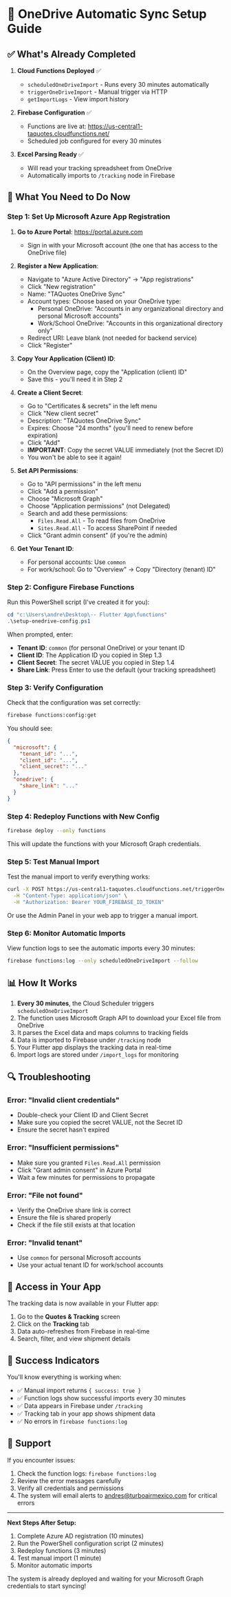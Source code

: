 # 🚀 OneDrive Automatic Sync Setup Guide

## ✅ What's Already Completed

1. **Cloud Functions Deployed** ✅
   - `scheduledOneDriveImport` - Runs every 30 minutes automatically
   - `triggerOneDriveImport` - Manual trigger via HTTP
   - `getImportLogs` - View import history

2. **Firebase Configuration** ✅
   - Functions are live at: https://us-central1-taquotes.cloudfunctions.net/
   - Scheduled job configured for every 30 minutes

3. **Excel Parsing Ready** ✅
   - Will read your tracking spreadsheet from OneDrive
   - Automatically imports to `/tracking` node in Firebase

## 🔧 What You Need to Do Now

### Step 1: Set Up Microsoft Azure App Registration

1. **Go to Azure Portal**: https://portal.azure.com
   - Sign in with your Microsoft account (the one that has access to the OneDrive file)

2. **Register a New Application**:
   - Navigate to "Azure Active Directory" → "App registrations"
   - Click "New registration"
   - Name: "TAQuotes OneDrive Sync"
   - Account types: Choose based on your OneDrive type:
     - Personal OneDrive: "Accounts in any organizational directory and personal Microsoft accounts"
     - Work/School OneDrive: "Accounts in this organizational directory only"
   - Redirect URI: Leave blank (not needed for backend service)
   - Click "Register"

3. **Copy Your Application (Client) ID**:
   - On the Overview page, copy the "Application (client) ID"
   - Save this - you'll need it in Step 2

4. **Create a Client Secret**:
   - Go to "Certificates & secrets" in the left menu
   - Click "New client secret"
   - Description: "TAQuotes OneDrive Sync"
   - Expires: Choose "24 months" (you'll need to renew before expiration)
   - Click "Add"
   - **IMPORTANT**: Copy the secret VALUE immediately (not the Secret ID)
   - You won't be able to see it again!

5. **Set API Permissions**:
   - Go to "API permissions" in the left menu
   - Click "Add a permission"
   - Choose "Microsoft Graph"
   - Choose "Application permissions" (not Delegated)
   - Search and add these permissions:
     - `Files.Read.All` - To read files from OneDrive
     - `Sites.Read.All` - To access SharePoint if needed
   - Click "Grant admin consent" (if you're the admin)

6. **Get Your Tenant ID**:
   - For personal accounts: Use `common`
   - For work/school: Go to "Overview" → Copy "Directory (tenant) ID"

### Step 2: Configure Firebase Functions

Run this PowerShell script (I've created it for you):

```powershell
cd "c:\Users\andre\Desktop\-- Flutter App\functions"
.\setup-onedrive-config.ps1
```

When prompted, enter:
- **Tenant ID**: `common` (for personal OneDrive) or your tenant ID
- **Client ID**: The Application ID you copied in Step 1.3
- **Client Secret**: The secret VALUE you copied in Step 1.4
- **Share Link**: Press Enter to use the default (your tracking spreadsheet)

### Step 3: Verify Configuration

Check that the configuration was set correctly:

```bash
firebase functions:config:get
```

You should see:
```json
{
  "microsoft": {
    "tenant_id": "...",
    "client_id": "...",
    "client_secret": "..."
  },
  "onedrive": {
    "share_link": "..."
  }
}
```

### Step 4: Redeploy Functions with New Config

```bash
firebase deploy --only functions
```

This will update the functions with your Microsoft Graph credentials.

### Step 5: Test Manual Import

Test the manual import to verify everything works:

```bash
curl -X POST https://us-central1-taquotes.cloudfunctions.net/triggerOneDriveImport \
  -H "Content-Type: application/json" \
  -H "Authorization: Bearer YOUR_FIREBASE_ID_TOKEN"
```

Or use the Admin Panel in your web app to trigger a manual import.

### Step 6: Monitor Automatic Imports

View function logs to see the automatic imports every 30 minutes:

```bash
firebase functions:log --only scheduledOneDriveImport --follow
```

## 📊 How It Works

1. **Every 30 minutes**, the Cloud Scheduler triggers `scheduledOneDriveImport`
2. The function uses Microsoft Graph API to download your Excel file from OneDrive
3. It parses the Excel data and maps columns to tracking fields
4. Data is imported to Firebase under `/tracking` node
5. Your Flutter app displays the tracking data in real-time
6. Import logs are stored under `/import_logs` for monitoring

## 🔍 Troubleshooting

### Error: "Invalid client credentials"
- Double-check your Client ID and Client Secret
- Make sure you copied the secret VALUE, not the Secret ID
- Ensure the secret hasn't expired

### Error: "Insufficient permissions"
- Make sure you granted `Files.Read.All` permission
- Click "Grant admin consent" in Azure Portal
- Wait a few minutes for permissions to propagate

### Error: "File not found"
- Verify the OneDrive share link is correct
- Ensure the file is shared properly
- Check if the file still exists at that location

### Error: "Invalid tenant"
- Use `common` for personal Microsoft accounts
- Use your actual tenant ID for work/school accounts

## 📱 Access in Your App

The tracking data is now available in your Flutter app:
1. Go to the **Quotes & Tracking** screen
2. Click on the **Tracking** tab
3. Data auto-refreshes from Firebase in real-time
4. Search, filter, and view shipment details

## 🎉 Success Indicators

You'll know everything is working when:
- ✅ Manual import returns `{ success: true }`
- ✅ Function logs show successful imports every 30 minutes
- ✅ Data appears in Firebase under `/tracking`
- ✅ Tracking tab in your app shows shipment data
- ✅ No errors in `firebase functions:log`

## 📧 Support

If you encounter issues:
1. Check the function logs: `firebase functions:log`
2. Review the error messages carefully
3. Verify all credentials and permissions
4. The system will email alerts to andres@turboairmexico.com for critical errors

---

**Next Steps After Setup:**
1. Complete Azure AD registration (10 minutes)
2. Run the PowerShell configuration script (2 minutes)
3. Redeploy functions (3 minutes)
4. Test manual import (1 minute)
5. Monitor automatic imports

The system is already deployed and waiting for your Microsoft Graph credentials to start syncing!